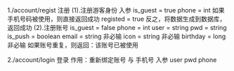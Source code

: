1./account/regist	注册
(1).注册游客身份
 入参
 is_guest = true
 phone = int
 如果手机号码被使用，则直接返回成功  registed = true
 反之，将数据生成到数据库，返回成功
(2).注册账号
is_guest = false
phone = int
user = string
pwd = string
is_push = boolean
email = string 非必输
icon = string 非必输
birthday = long 非必输
如果账号重复，则返回：该账号已被使用

2./account/login	登录
作用：重新绑定账号 与 手机号
入参
user
pwd
phone